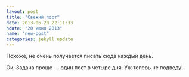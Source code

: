 ```yaml
---
layout: post
title: "Свежий пост"
date: 2013-06-20 22:11:33
hdate: "20 июня 2013"
name: "new-post"
categories: jekyll update
---
```

Похоже, не&nbsp;очень получается писать сюда каждый день.

Ок. Задача проще&nbsp;— один пост в&nbsp;четыре дня. Уж&nbsp;теперь не&nbsp;подведу!
